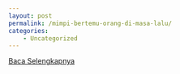 ```yaml
---
layout: post
permalink: /mimpi-bertemu-orang-di-masa-lalu/
categories:
    - Uncategorized
---
```


[Baca Selengkapnya](/10)